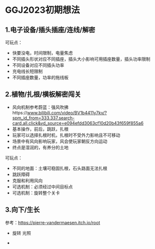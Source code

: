 # GGJ2023初期想法

## 1.电子设备/插头插座/连线/解密

可玩点：

- 快要没电，时间限制，电量焦虑
- 不同插头形状对应不同插座，插头大小影响可用插座数量，插头功率限制
- 不同设备对应不同插头功率
- 充电线长短限制
- 不同插座数量，功率的拖线板

## 2.植物/扎根/横板解密闯关

- 风向机制参考蔚蓝：强风吹拂https://www.bilibili.com/video/BV1b4411y7kv/?spm_id_from=333.337.search-card.all.click&vd_source=e094efdd3063cf10d20b43f659f855a6
- 基本操作，前后，跳跃，扎根
- 玩家可以选择扎根时机，扎根时不受外力影响且不可移动
- 场景中有风向影响玩家，风会使玩家朝反方向运动
- 终点是湿润的，有养分的土地

可玩点：

- 不同的地面：土壤可稳固扎根，石头路面无法扎根
- 跳跃障碍
- 克服和利用风向
- 可选机制：必须经过中间目标点
- 可选机制：旋转整个关卡

## 3.向下/生长

参考：https://pierre-vandermaesen.itch.io/root

- 旋转 光照 







- 